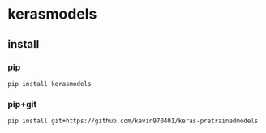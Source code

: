 # kerasmodels

## install

### pip

```
pip install kerasmodels
```


### pip+git

```
pip install git+https://github.com/kevin970401/keras-pretrainedmodels
```